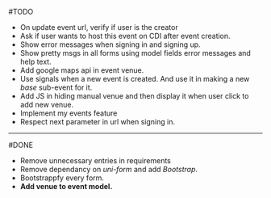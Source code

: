 #TODO

+ On update event url, verify if user is the creator
+ Ask if user wants to host this event on CDI after event creation.
+ Show error messages when signing in and signing up.
+ Show pretty msgs in all forms using model fields error messages and help text.
+ Add google maps api in event venue.
+ Use signals when a new event is created. And use it in making a new *base* sub-event for it.
+ Add JS in hiding manual venue and then display it when user click to add new venue.
+ Implement my events feature
+ Respect next parameter in url when signing in.

----
#DONE

+ Remove unnecessary entries in requirements
+ Remove dependancy on *uni-form* and add *Bootstrap*.
+ Bootstrappfy every form.
+ **Add venue to event model.**
